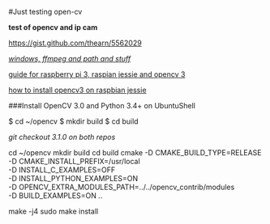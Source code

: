 #Just testing open-cv

**test of opencv and ip cam**

https://gist.github.com/thearn/5562029

[*windows, ffmpeg and path and stuff*](http://kronoskoders.logdown.com/posts/256664-installing-opencv-and-ffmpeg-on-windows)

[guide for raspberry pi 3, raspian jessie and opencv 3](http://www.pyimagesearch.com/2016/04/18/install-guide-raspberry-pi-3-raspbian-jessie-opencv-3/)

[how to install opencv3 on raspbian jessie](http://www.pyimagesearch.com/2015/10/26/how-to-install-opencv-3-on-raspbian-jessie/)

###Install OpenCV 3.0 and Python 3.4+ on UbuntuShell

$ cd ~/opencv
$ mkdir build
$ cd build

*git checkout 3.1.0 on both repos*

cd ~/opencv
mkdir build
cd build
cmake -D CMAKE_BUILD_TYPE=RELEASE \
	-D CMAKE_INSTALL_PREFIX=/usr/local \
	-D INSTALL_C_EXAMPLES=OFF \
	-D INSTALL_PYTHON_EXAMPLES=ON \
	-D OPENCV_EXTRA_MODULES_PATH=../../opencv_contrib/modules \
	-D BUILD_EXAMPLES=ON ..

make -j4
sudo make install